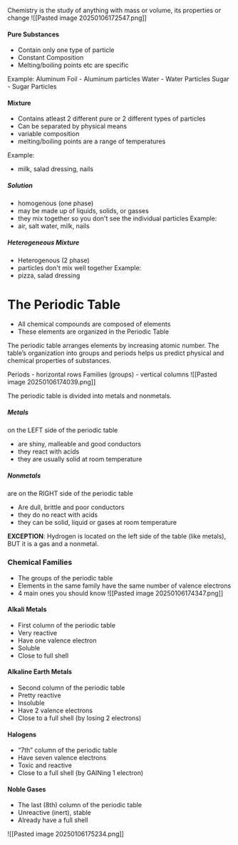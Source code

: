 Chemistry is the study of anything with mass or volume, its properties or change
![[Pasted image 20250106172547.png]]
#### Pure Substances
- Contain only one type of particle
- Constant Composition
- Melting/boiling points etc are specific

Example:
Aluminum Foil - Aluminum particles
Water - Water Particles
Sugar - Sugar Particles

#### Mixture
- Contains atleast 2 different pure or 2 different types of particles
- Can be separated by physical means
- variable composition
- melting/boiling points are a range of temperatures

Example:
- milk, salad dressing, nails

##### Solution
- homogenous (one phase)
- may be made up of liquids, solids, or gasses
- they mix together so you don't see the individual particles
Example:
- air, salt water, milk, nails

##### Heterogeneous Mixture
- Heterogenous (2 phase)
- particles don't mix well together
Example:
- pizza, salad dressing


# The Periodic Table
- All chemical compounds are composed of elements
- These elements are organized in the Periodic Table

The periodic table arranges elements by increasing atomic number. The table’s organization into groups and periods helps us predict physical and chemical properties of substances.

Periods - horizontal rows
Families (groups) - vertical columns
![[Pasted image 20250106174039.png]]

The periodic table is divided into metals and nonmetals.
##### **Metals**
on the LEFT side of the periodic table
- are shiny, malleable and good conductors
- they react with acids
- they are usually solid at room temperature

##### Nonmetals
are on the RIGHT side of the periodic table
- Are dull, brittle and poor conductors
- they do no react with acids
- they can be solid, liquid or gases at room temperature

**EXCEPTION**: Hydrogen is located on the left side of the table (like metals), BUT it is a gas and a nonmetal.

### Chemical Families
- The groups of the periodic table
- Elements in the same family have the same number of valence electrons
- 4 main ones you should know
![[Pasted image 20250106174347.png]]

#### Alkali Metals
- First column of the periodic table
- Very reactive
- Have one valence electron
- Soluble
- Close to full shell

#### Alkaline Earth Metals
- Second column of the periodic table
- Pretty reactive
- Insoluble
- Have 2 valence electrons
- Close to a full shell (by losing 2 electrons)

#### Halogens
- “7th” column of the periodic table
- Have seven valence electrons
- Toxic and reactive
- Close to a full shell (by GAINing 1 electron)

#### Noble Gases
- The last (8th) column of the periodic table
- Unreactive (inert), stable
- Already have a full shell

![[Pasted image 20250106175234.png]]